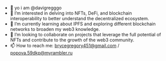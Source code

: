 - 👋 yo i am @davigregggo
- 👀 I’m interested in delving into NFTs, DeFi, and blockchain interoperability to better understand the decentralized ecosystem.
- 🌱 I’m currently learning about IPFS and exploring different blockchain networks to broaden my web3 knowledge.
- 💞️ I’m looking to collaborate on projects that leverage the full potential of NFTs and contribute to the growth of the web3 community.
- 📫 How to reach me: brycegregory451@gmail.com / popova.59dkp@myrambler.ru
<!---
davigregggo/davigregggo is a ✨ special ✨ repository because its `README.md` (this file) appears on your GitHub profile.
You can click the Preview link to take a look at your changes.
--->
